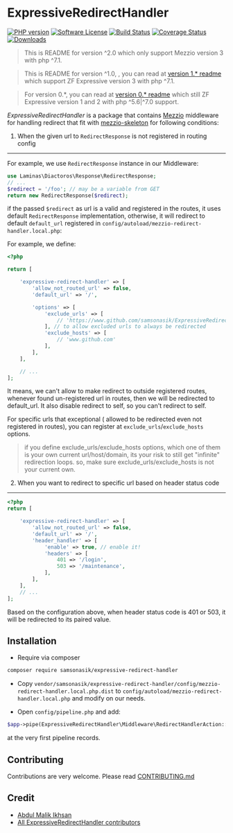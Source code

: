 ExpressiveRedirectHandler
=====================

[![PHP version](https://badge.fury.io/ph/samsonasik%2Fexpressive-redirect-handler.svg)](https://badge.fury.io/ph/samsonasik%2Fexpressive-redirect-handler)
[![Software License](https://img.shields.io/badge/license-MIT-brightgreen.svg?style=flat-square)](LICENSE)
[![Build Status](https://travis-ci.org/samsonasik/ExpressiveRedirectHandler.svg?branch=master)](https://travis-ci.org/samsonasik/ExpressiveRedirectHandler)
[![Coverage Status](https://coveralls.io/repos/samsonasik/ExpressiveRedirectHandler/badge.svg?branch=master)](https://coveralls.io/r/samsonasik/ExpressiveRedirectHandler)
[![Downloads](https://poser.pugx.org/samsonasik/expressive-redirect-handler/downloads)](https://packagist.org/packages/samsonasik/expressive-redirect-handler)

> This is README for version ^2.0 which only support Mezzio version 3 with php ^7.1.

> This is README for version ^1.0, , you can read at [version 1.* readme](https://github.com/samsonasik/ExpressiveRedirectHandler/tree/1.x.x) which support ZF Expressive version 3 with php ^7.1.

> For version 0.*, you can read at [version 0.* readme](https://github.com/samsonasik/ExpressiveRedirectHandler/tree/0.x.x) which still ZF Expressive version 1 and 2 with php ^5.6|^7.0 support.

*ExpressiveRedirectHandler* is a package that contains [Mezzio](https://github.com/mezzio/mezzio) middleware for handling redirect that fit with [mezzio-skeleton](https://github.com/mezzio/mezzio-skeleton) for following conditions:

1. When the given url to `RedirectResponse` is not registered in routing config
-------------------------------------------------------------------------------

For example, we use `RedirectResponse` instance in our Middleware:

```php
use Laminas\Diactoros\Response\RedirectResponse;
// ...
$redirect = '/foo'; // may be a variable from GET
return new RedirectResponse($redirect);
```

if the passed `$redirect` as url is a valid and registered in the routes, it uses default `RedirectResponse` implementation, otherwise, it will redirect to default `default_url` registered in `config/autoload/mezzio-redirect-handler.local.php`:

For example, we define:

```php
<?php

return [

    'expressive-redirect-handler' => [
        'allow_not_routed_url' => false,
        'default_url' => '/',

        'options' => [
            'exclude_urls' => [
                // 'https://www.github.com/samsonasik/ExpressiveRedirectHandler',
            ], // to allow excluded urls to always be redirected
            'exclude_hosts' => [
                // 'www.github.com'
            ],
        ],
    ],

    // ...
];
```

It means, we can't allow to make redirect to outside registered routes, whenever found un-registered url in routes, then we will be redirected to default_url. It also disable redirect to self, so you can't redirect to self.

For specific urls that exceptional ( allowed to be redirected even not registered in routes), you can register at `exclude_urls`/`exclude_hosts` options.

> if you define exclude_urls/exclude_hosts options, which one of them is your own current url/host/domain, its your risk to still get "infinite" redirection loops. so, make sure exclude_urls/exclude_hosts is not your current own.

2. When you want to redirect to specific url based on header status code
------------------------------------------------------------------------

```php
<?php
return [

    'expressive-redirect-handler' => [
        'allow_not_routed_url' => false,
        'default_url' => '/',
        'header_handler' => [
            'enable' => true, // enable it!
            'headers' => [
                401 => '/login',
                503 => '/maintenance',
            ],
        ],
    ],
    // ...
];
```

Based on the configuration above, when header status code is 401 or 503, it will be redirected to its paired value.


Installation
------------

 - Require via composer
```bash
composer require samsonasik/expressive-redirect-handler
```

 - Copy `vendor/samsonasik/expressive-redirect-handler/config/mezzio-redirect-handler.local.php.dist` to `config/autoload/mezzio-redirect-handler.local.php` and modify on our needs.

 - Open `config/pipeline.php` and add:

```php
$app->pipe(ExpressiveRedirectHandler\Middleware\RedirectHandlerAction::class);
```

at the very first pipeline records.

Contributing
------------
Contributions are very welcome. Please read [CONTRIBUTING.md](https://github.com/samsonasik/ExpressiveRedirectHandler/blob/master/CONTRIBUTING.md)

Credit
------

- [Abdul Malik Ikhsan](https://github.com/samsonasik)
- [All ExpressiveRedirectHandler contributors](https://github.com/samsonasik/ExpressiveRedirectHandler/contributors)
